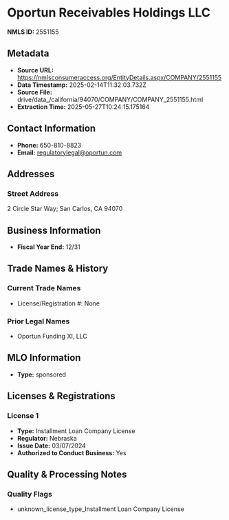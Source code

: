 # Oportun Receivables Holdings LLC

**NMLS ID:** 2551155

## Metadata
- **Source URL:** https://nmlsconsumeraccess.org/EntityDetails.aspx/COMPANY/2551155
- **Data Timestamp:** 2025-02-14T11:32:03.732Z
- **Source File:** drive/data_/california/94070/COMPANY/COMPANY_2551155.html
- **Extraction Time:** 2025-05-27T10:24:15.175164

## Contact Information
- **Phone:** 650-810-8823
- **Email:** regulatorylegal@oportun.com

## Addresses
### Street Address
2 Circle Star Way; San Carlos, CA 94070

## Business Information
- **Fiscal Year End:** 12/31

## Trade Names & History
### Current Trade Names
- License/Registration #: None

### Prior Legal Names
- Oportun Funding XI, LLC

## MLO Information
- **Type:** sponsored

## Licenses & Registrations

### License 1
- **Type:** Installment Loan Company License
- **Regulator:** Nebraska
- **Issue Date:** 03/07/2024
- **Authorized to Conduct Business:** Yes

## Quality & Processing Notes
### Quality Flags
- unknown_license_type_Installment Loan Company License
